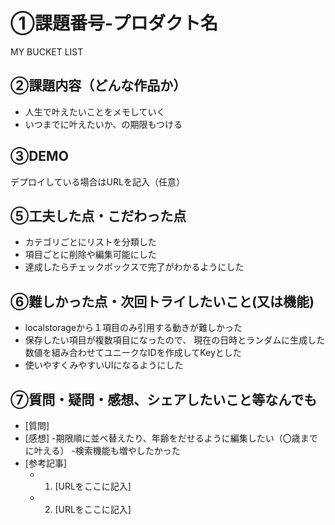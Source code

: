 # ①課題番号-プロダクト名

MY BUCKET LIST

## ②課題内容（どんな作品か）

- 人生で叶えたいことをメモしていく
- いつまでに叶えたいか、の期限もつける


## ③DEMO

デプロイしている場合はURLを記入（任意）


## ⑤工夫した点・こだわった点

- カテゴリごとにリストを分類した
- 項目ごとに削除や編集可能にした
- 達成したらチェックボックスで完了がわかるようにした

## ⑥難しかった点・次回トライしたいこと(又は機能)

- localstorageから１項目のみ引用する動きが難しかった
- 保存したい項目が複数項目になったので、 現在の日時とランダムに生成した数値を組み合わせてユニークなIDを作成してKeyとした
- 使いやすくみやすいUIになるようにした

## ⑦質問・疑問・感想、シェアしたいこと等なんでも

- [質問]
- [感想]
-期限順に並べ替えたり、年齢をだせるように編集したい（〇歳までに叶える）
-検索機能も増やしたかった
- [参考記事]
  - 1. [URLをここに記入]
  - 2. [URLをここに記入]

